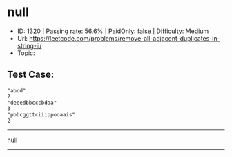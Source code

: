 # null                                                           

* ID: 1320    | Passing rate: 56.6% | PaidOnly: false  | Difficulty: Medium 
* Url: https://leetcode.com/problems/remove-all-adjacent-duplicates-in-string-ii/ 
* Topic:  

## Test Case:

```
"abcd"
2
"deeedbbcccbdaa"
3
"pbbcggttciiippooaais"
2
```

---

null

---